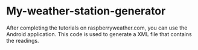 My-weather-station-generator
============================

After completing the tutorials on raspberryweather.com, you can use the Android application. This code is used to generate a XML file that contains the readings.
